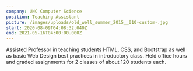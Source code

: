 ```yaml
---
company: UNC Computer Science
position: Teaching Assistant
picture: /images/uploads/old_well_summer_2015__010-custom-.jpg
start: 2020-08-09T04:08:32.040Z
end: 2021-05-16T04:00:00.000Z
---
```

Assisted Professor in teaching students HTML, CSS, and Bootstrap as well as basic Web Design best practices in introductory class. Held office hours and graded assignments for 2 classes of about 120 students each.